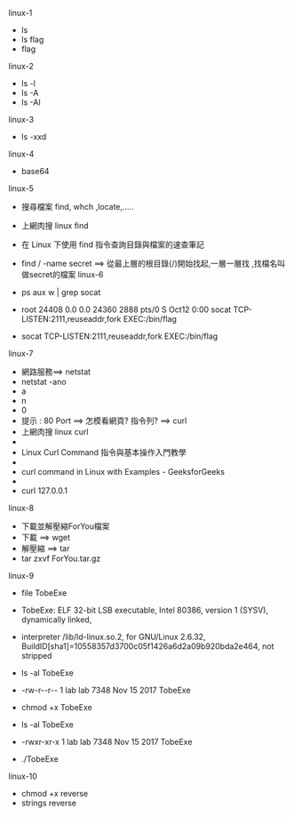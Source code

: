 linux-1
- ls
- ls flag
- flag

linux-2
- ls -l
- ls -A
- ls -Al

linux-3
- ls -xxd

linux-4 
- base64

linux-5
- 搜尋檔案 find, whch ,locate,.....

- 上網肉搜 linux find

- 在 Linux 下使用 find 指令查詢目錄與檔案的速查筆記
- find / -name secret ==> 從最上層的根目錄(/)開始找起,一層一層找 ,找檔名叫做secret的檔案
linux-6
- ps aux w | grep socat

- root 24408 0.0 0.0 24360 2888 pts/0 S Oct12 0:00 socat TCP-LISTEN:2111,reuseaddr,fork EXEC:/bin/flag

- socat TCP-LISTEN:2111,reuseaddr,fork EXEC:/bin/flag

linux-7

- 網路服務==> netstat
- netstat -ano
- a
- n
- 0
- 提示 : 80 Port ==> 怎模看網頁? 指令列? ==> curl
- 上網肉搜 linux curl
- 
- Linux Curl Command 指令與基本操作入門教學
- 
- curl command in Linux with Examples - GeeksforGeeks
- 
- curl 127.0.0.1

linux-8
- 下載並解壓縮ForYou檔案
- 下載 ==> wget
- 解壓縮 ==> tar
- tar zxvf ForYou.tar.gz

linux-9
- file TobeExe

- TobeExe: ELF 32-bit LSB executable, Intel 80386, version 1 (SYSV), dynamically linked, 
- interpreter /lib/ld-linux.so.2, for GNU/Linux 2.6.32, BuildID[sha1]=10558357d3700c05f1426a6d2a09b920bda2e464, not stripped
- ls -al TobeExe

- -rw-r--r-- 1 lab lab 7348 Nov 15  2017 TobeExe
- chmod +x TobeExe

- ls -al TobeExe
- -rwxr-xr-x 1 lab lab 7348 Nov 15  2017 TobeExe
- ./TobeExe

linux-10
- chmod +x reverse
- strings reverse


